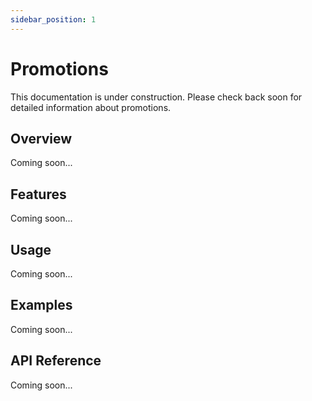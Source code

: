 ```yaml
---
sidebar_position: 1
---
```


# Promotions

This documentation is under construction. Please check back soon for detailed information about promotions.

## Overview

Coming soon...

## Features

Coming soon...

## Usage

Coming soon...

## Examples

Coming soon...

## API Reference

Coming soon...
